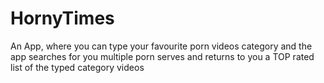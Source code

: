 # HornyTimes
An App, where you can type your favourite porn videos category and the app searches for you multiple porn serves and returns to you a TOP rated list of the typed category videos
